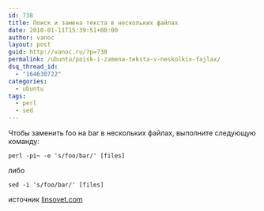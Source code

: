 ```yaml
---
id: 738
title: Поиск и замена текста в нескольких файлах
date: 2010-01-11T15:39:51+00:00
author: vanoc
layout: post
guid: http://vanoc.ru/?p=738
permalink: /ubuntu/poisk-i-zamena-teksta-v-neskolkix-fajlax/
dsq_thread_id:
  - "164630722"
categories:
  - ubuntu
tags:
  - perl
  - sed
---
```

Чтобы заменить foo на bar в нескольких файлах, выполните следующую команду:
  
`perl -pi~ -e 's/foo/bar/' [files]`
  
либо
  
`sed -i 's/foo/bar/' [files]`

источник [linsovet.com](http://linsovet.com/find_and_replace_text_in_multiple_files)